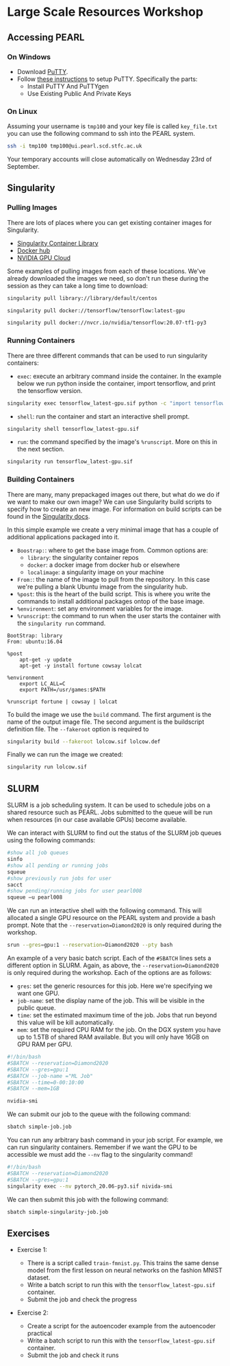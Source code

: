 # Large Scale Resources Workshop

## Accessing PEARL

### On Windows
 - Download [PuTTY](https://www.chiark.greenend.org.uk/~sgtatham/putty/latest.html).
 - Follow [these instructions](https://devops.ionos.com/tutorials/use-ssh-keys-with-putty-on-windows/#install-putty-and-puttygen) to setup PuTTY. Specifically the parts:
   - Install PuTTY And PuTTYgen
   - Use Existing Public And Private Keys
  
  
### On Linux

Assuming your username is `tmp100` and your key file is called `key_file.txt` you can use the following command to ssh into the PEARL system.

```bash
ssh -i tmp100 tmp100@ui.pearl.scd.stfc.ac.uk
```

Your temporary accounts will close automatically on Wednesday 23rd of September.

## Singularity

### Pulling Images
There are lots of places where you can get existing container images for Singularity.

 - [Singularity Container Library](https://cloud.sylabs.io/library)
 - [Docker hub](https://hub.docker.com/search?q=&type=image)
 - [NVIDIA GPU Cloud](https://ngc.nvidia.com/catalog/all)
 
Some examples of pulling images from each of these locations. We've already downloaded the images we need, so don't run these during the session as they can take a long time to download:

```bash
singularity pull library://library/default/centos

singularity pull docker://tensorflow/tensorflow:latest-gpu

singularity pull docker://nvcr.io/nvidia/tensorflow:20.07-tf1-py3
```

### Running Containers

There are three different commands that can be used to run singularity containers:

 - `exec`: execute an arbitrary command inside the container. In the example below we run python inside the container, import tensorflow, and print the tensorflow version.

```bash
singularity exec tensorflow_latest-gpu.sif python -c "import tensorflow as tf; print(tf.__version__)"
```
 - `shell`: run the container and start an interactive shell prompt.
 
```bash
singularity shell tensorflow_latest-gpu.sif
```

 - `run`: the command specified by the image's `%runscript`. More on this in the next section.
```bash
singularity run tensorflow_latest-gpu.sif
```

### Building Containers
There are many, many prepackaged images out there, but what do we do if we want to make our own image? We can use Singularity build scripts to specify how to create an new image. For information on build scripts can be found in the [Singularity docs](https://sylabs.io/guides/3.6/user-guide/quick_start.html#build-images-from-scratch).

In this simple example we create a very minimal image that has a couple of additional applications packaged into it.

 - `Boostrap:`: where to get the base image from. Common options are:
   - `library`: the singularity container repos
   - `docker`: a docker image from docker hub or elsewhere
   - `localimage`: a singularity image on your machine
 - `From:`: the name of the image to pull from the repository. In this case we're pulling a blank Ubuntu image from the singularity hub.
 - `%post`: this is the heart of the build script. This is where you write the commands to install additional packages ontop of the base image.
 - `%environment`: set any environment variables for the image.
 - `%runscript`: the command to run when the user starts the container with the `singularity run` command.

```
BootStrap: library
From: ubuntu:16.04

%post
    apt-get -y update
    apt-get -y install fortune cowsay lolcat

%environment
    export LC_ALL=C
    export PATH=/usr/games:$PATH

%runscript fortune | cowsay | lolcat
```

To build the image we use the `build` command. The first argument is the name of the output image file. The second argument is the buildscript definition file. The `--fakeroot` option is required to 

```bash
singularity build --fakeroot lolcow.sif lolcow.def
```

Finally we can run the image we created:

```bash
singularity run lolcow.sif 
```

## SLURM
SLURM is a job scheduling system. It can be used to schedule jobs on a shared resource such as PEARL. Jobs submitted to the queue will be run when resources (in our case available GPUs) become available.

We can interact with SLURM to find out the status of the SLURM job queues using the following commands:

```bash
#show all job queues
sinfo 
#show all pending or running jobs
squeue
#show previously run jobs for user
sacct
#show pending/running jobs for user pearl008
squeue –u pearl008
```

We can run an interactive shell with the following command. This will allocated a single GPU resource on the PEARL system and provide a bash prompt. Note that the `--reservation=Diamond2020` is only required during the workshop.

```bash
srun --gres=gpu:1 --reservation=Diamond2020 --pty bash 
```

An example of a very basic batch script. Each of the `#SBATCH` lines sets a different option in SLURM. Again, as above, the `--reservation=Diamond2020` is only required during the workshop. Each of the options are as follows:

 - `gres`: set the generic resources for this job. Here we're specifying we want one GPU.
 - `job-name`: set the display name of the job. This will be visible in the public queue.
 - `time`: set the estimated maximum time of the job. Jobs that run beyond this value will be kill automatically.
 - `mem`: set the required CPU RAM for the job. On the DGX system you have up to 1.5TB of shared RAM available. But you will only have 16GB on GPU RAM per GPU.

```bash
#!/bin/bash
#SBATCH --reservation=Diamond2020
#SBATCH --gres=gpu:1
#SBATCH --job-name ="ML Job"
#SBATCH --time=0-00:10:00
#SBATCH --mem=1GB

nvidia-smi
```
We can submit our job to the queue with the following command:

```bash
sbatch simple-job.job
```

You can run any arbitrary bash command in your job script. For example, we can run singularity containers. Remember if we want the GPU to be accessible we must add the `--nv` flag to the singularity command!

```bash
#!/bin/bash
#SBATCH --reservation=Diamond2020
#SBATCH --gres=gpu:1
singularity exec --nv pytorch_20.06-py3.sif nivida-smi
```

We can then submit this job with the following command:

```bash
sbatch simple-singularity-job.job
```

## Exercises

- Exercise 1:
  - There is a script called `train-fmnist.py`. This trains the same dense model from the first lesson on neural networks on the fashion MNIST dataset.
  - Write a batch script to run this with the `tensorflow_latest-gpu.sif` container.
  - Submit the job and check the progress

- Exercise 2:
  - Create a script for the autoencoder example from the autoencoder practical
  - Write a batch script to run this with the `tensorflow_latest-gpu.sif` container.
  - Submit the job and check it runs

